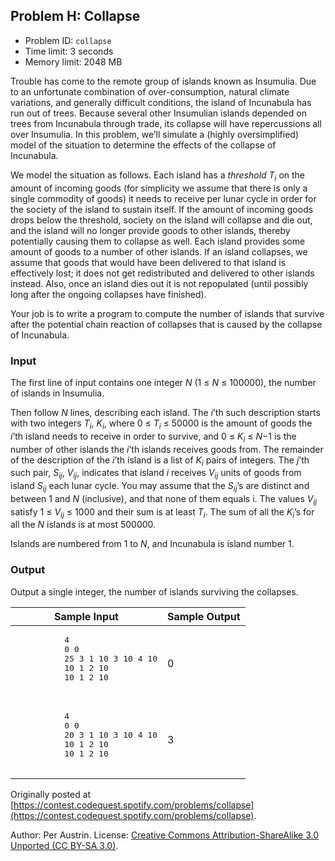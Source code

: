 ## Problem H: Collapse

  * Problem ID: `collapse`
  * Time limit: 3 seconds
  * Memory limit: 2048 MB

Trouble has come to the remote group of islands known as Insumulia. Due to an unfortunate combination of over-consumption, natural climate variations, and generally difficult conditions, the island of Incunabula has run out of trees. Because several other Insumulian islands depended on trees from Incunabula through trade, its collapse will have repercussions all over Insumulia. In this problem, we’ll simulate a (highly oversimplified) model of the situation to determine the effects of the collapse of Incunabula.

We model the situation as follows. Each island has a *threshold T<sub>i</sub>* on the amount of incoming goods (for simplicity we assume that there is only a single commodity of goods) it needs to receive per lunar cycle in order for the society of the island to sustain itself. If the amount of incoming goods drops below the threshold, society on the island will collapse and die out, and the island will no longer provide goods to other islands, thereby potentially causing them to collapse as well. Each island provides some amount of goods to a number of other islands. If an island collapses, we assume that goods that would have been delivered to that island is effectively lost; it does not get redistributed and delivered to other islands instead. Also, once an island dies out it is not repopulated (until possibly long after the ongoing collapses have finished).

Your job is to write a program to compute the number of islands that survive after the potential chain reaction of collapses that is caused by the collapse of Incunabula.

### Input

The first line of input contains one integer *N* (1 ≤ *N* ≤ 100000), the number of islands in Insumulia.

Then follow *N* lines, describing each island. The *i*’th such description starts with two integers *T<sub>i</sub>*, *K<sub>i</sub>*, where 0 ≤ *T<sub>i</sub>* ≤ 50000 is the amount of goods the *i*’th island needs to receive in order to survive, and 0 ≤ *K<sub>i</sub>* ≤ *N*−1 is the number of other islands the *i*’th islands receives goods from. The remainder of the description of the *i*’th island is a list of *K<sub>i</sub>* pairs of integers. The *j*’th such pair, *S<sub>ij</sub>*, *V<sub>ij</sub>*, indicates that island *i* receives *V<sub>ij</sub>* units of goods from island *S<sub>ij</sub>* each lunar cycle. You may assume that the *S<sub>ij</sub>*’s are distinct and between 1 and *N* (inclusive), and that none of them equals i. The values *V<sub>ij</sub>* satisfy 1 ≤ *V<sub>ij</sub>* ≤ 1000 and their sum is at least *T<sub>i</sub>*. The sum of all the *K<sub>i</sub>*’s for all the *N* islands is at most 500000.

Islands are numbered from 1 to *N*, and Incunabula is island number 1.

### Output

Output a single integer, the number of islands surviving the collapses.

<table>
  <thead>
    <tr>
      <th>Sample Input</th>
      <th>Sample Output</th>
  </thead>
  <tbody>
    <tr>
      <td>
        <pre>
          4
          0 0
          25 3 1 10 3 10 4 10
          10 1 2 10
          10 1 2 10
        </pre>
      </td>
      <td>0</td>
    </tr>
    <tr>
      <td>
        <pre>
          4
          0 0
          20 3 1 10 3 10 4 10
          10 1 2 10
          10 1 2 10
        </pre>
      </td>
      <td>3</td>
    </tr>
  </tbody>
</table>

Originally posted at [https://contest.codequest.spotify.com/problems/collapse](https://contest.codequest.spotify.com/problems/collapse).

Author: Per Austrin. License: [Creative Commons Attribution-ShareAlike 3.0 Unported (CC BY-SA 3.0)](http://creativecommons.org/licenses/by-sa/3.0/).
